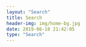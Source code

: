 ```yaml
---
layout: "Search"
title: Search
header-img: img/home-bg.jpg
date: 2019-06-18 21:42:05
type: "Search"
---
```

